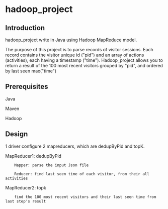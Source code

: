 # hadoop_project

## Introduction
hadoop_project write in Java using Hadoop MapReduce model.

The purpose of this project is to parse records of visitor sessions. Each record contains the visitor unique id ("pid") and an array of actions (activities), each having a timestamp ("time"). Hadoop_project allows you to return a result of the 100 most recent visitors grouped by "pid", and ordered by last seen max("time")

## Prerequisites
Java

Maven

Hadoop

## Design

1 driver configure 2 mapreducers, which are dedupByPid and topK.
 
MapReducer1: dedupByPid
  
		Mapper: parse the input Json file 
  
		Reducer: find last seen time of each visitor, from their all activities


MapReducer2: topk
  
		find the 100 most recent visitors and their last seen time from last step's result

